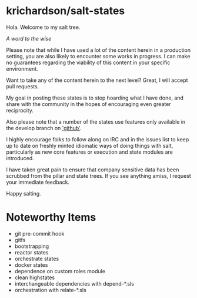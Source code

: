 # krichardson/salt-states #

Hola. Welcome to my salt tree.

*A word to the wise*

Please note that while I have used a lot of the content herein in a production
setting, you are also likely to encounter some works in progress. I can make no
guarantees regarding the viability of this content in your specific environment.

Want to take any of the content herein to the next level? Great, I will accept
pull requests.

My goal in posting these states is to stop hoarding what I have done, and share
with the community in the hopes of encouraging even greater reciprocity.

Also please note that a number of the states use features only available in the
develop branch on ['github']('https://github.com/saltstack/salt').

I highly encourage folks to follow along on IRC and in the issues list to keep
up to date on freshly minted idiomatic ways of doing things with salt,
particularly as new core features or execution and state modules are introduced.

I have taken great pain to ensure that company sensitive data has been scrubbed
from the pillar and state trees. If you see anything amiss, I request your
immediate feedback.

Happy salting.

# Noteworthy Items #

* git pre-commit hook
* gitfs
* bootstrapping
* reactor states
* orchestrate states
* docker states
* dependence on custom roles module
* clean highstates
* interchangeable dependencies with depend-\*.sls
* orchestration with relate-\*.sls
